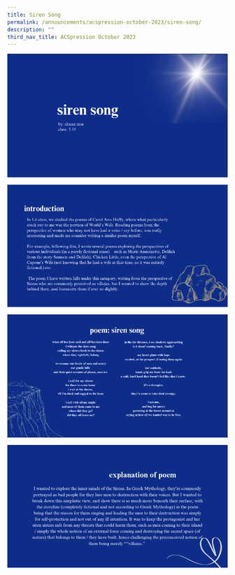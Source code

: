 ```yaml
---
title: Siren Song
permalink: /announcements/acspression-october-2023/siren-song/
description: ""
third_nav_title: ACSpression October 2023
---
```

![](/images/ACSpression/October%202023/siren%20song1.png)

![](/images/ACSpression/October%202023/siren%20song2.png)

![](/images/ACSpression/October%202023/siren%20song3.png)

![](/images/ACSpression/October%202023/siren%20song4.png)
